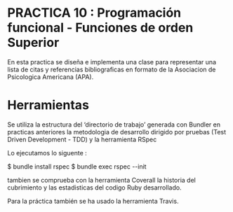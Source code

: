 # PRACTICA 10 : Programación funcional - Funciones de orden Superior


En esta practica se diseña e implementa una clase para representar una lista de citas y referencias bibliograficas en
formato de la Asociacion de Psicologica Americana (APA).

# Herramientas

Se utiliza la estructura del ‘directorio de trabajo’ generada con Bundler en practicas anteriores
la metodologia de desarrollo dirigido por pruebas (Test Driven Development - TDD) y
la herramienta RSpec

Lo ejecutamos lo siguente :

$ bundle install rspec
$ bundle exec rspec --init

tambien se comprueba con la herramienta Coverall la historia del cubrimiento y las estadisticas del
codigo Ruby desarrollado.

Para la práctica también se ha usado la herramienta Travis.

